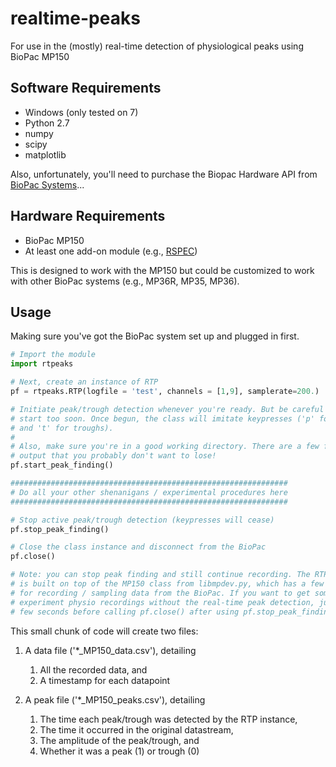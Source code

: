 # realtime-peaks
For use in the (mostly) real-time detection of physiological peaks using BioPac MP150

## Software Requirements
* Windows (only tested on 7)
* Python 2.7
* numpy
* scipy
* matplotlib

Also, unfortunately, you'll need to purchase the Biopac Hardware API from [BioPac Systems](http://www.biopac.com/product/api-biopac-hardware/)...

## Hardware Requirements
* BioPac MP150
* At least one add-on module (e.g., [RSPEC](http://www.biopac.com/product/bionomadix-rsp-with-ecg-amplifier/))

This is designed to work with the MP150 but could be customized to work with other BioPac systems (e.g., MP36R, MP35, MP36).

## Usage
Making sure you've got the BioPac system set up and plugged in first.

```python
# Import the module
import rtpeaks

# Next, create an instance of RTP
pf = rtpeaks.RTP(logfile = 'test', channels = [1,9], samplerate=200.)

# Initiate peak/trough detection whenever you're ready. But be careful to not
# start too soon. Once begun, the class will imitate keypresses ('p' for peaks 
# and 't' for troughs).
#
# Also, make sure you're in a good working directory. There are a few files
# output that you probably don't want to lose!
pf.start_peak_finding()

##############################################################
# Do all your other shenanigans / experimental procedures here
##############################################################

# Stop active peak/trough detection (keypresses will cease)
pf.stop_peak_finding()

# Close the class instance and disconnect from the BioPac
pf.close()

# Note: you can stop peak finding and still continue recording. The RTP class
# is built on top of the MP150 class from libmpdev.py, which has a few functions
# for recording / sampling data from the BioPac. If you want to get some post-
# experiment physio recordings without the real-time peak detection, just wait a
# few seconds before calling pf.close() after using pf.stop_peak_finding().
```

This small chunk of code will create two files:

1. A data file ('*_MP150_data.csv'), detailing 

   1. All the recorded data, and 
   2. A timestamp for each datapoint

2. A peak file ('*_MP150_peaks.csv'), detailing 

   1. The time each peak/trough was detected by the RTP instance,
   2. The time it occurred in the original datastream, 
   3. The amplitude of the peak/trough, and
   4. Whether it was a peak (1) or trough (0)